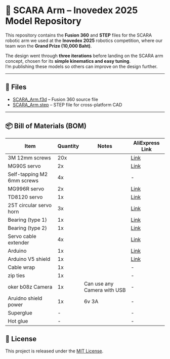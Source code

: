 # 🦾 SCARA Arm – Inovedex 2025 Model Repository

This repository contains the **Fusion 360** and **STEP** files for the SCARA robotic arm we used at the **Inovedex 2025** robotics competition, where our team won the **Grand Prize (10,000 Baht)**.

The design went through **three iterations** before landing on the SCARA arm concept, chosen for its **simple kinematics and easy tuning**.  
I’m publishing these models so others can improve on the design further.

---

## 📂 Files

- [SCARA_Arm.f3d](SCARA-FULL-v6.f3z) – Fusion 360 source file  
- [SCARA_Arm.step](SCARA-FULL-v6.step) – STEP file for cross-platform CAD

---

## 📦 Bill of Materials (BOM)

| Item | Quantity | Notes | AliExpress Link |
|------|----------|-------|-----------------|
| 3M 12mm screws | 20x |  | [Link](https://th.aliexpress.com/item/1005005879037174.html?spm=a2g0o.productlist.main.4.410f4a77VRrtle&aem_p4p_detail=2025092113035411443377161729940003253025&algo_pvid=9e1206da-b84f-4c9e-a496-ddaf8238210b&algo_exp_id=9e1206da-b84f-4c9e-a496-ddaf8238210b-3&pdp_ext_f=%7B%22order%22%3A%228881%22%2C%22eval%22%3A%221%22%2C%22fromPage%22%3A%22search%22%7D&pdp_npi=6%40dis%21THB%2127.62%2126.63%21%21%210.84%210.81%21%40212a70c017584850346627536e0a8a%2112000034679037242%21sea%21TH%210%21ABX%211%210%21n_tag%3A-29910%3Bd%3A52ce7a15%3Bm03_new_user%3A-29895&curPageLogUid=j94ApWRwztra&utparam-url=scene%3Asearch%7Cquery_from%3A%7Cx_object_id%3A1005005879037174%7C_p_origin_prod%3A&search_p4p_id=2025092113035411443377161729940003253025_2) |
| MG90S servo | 2x |  | [Link](https://th.aliexpress.com/item/1005008626768357.html?aem_p4p_detail=20250921120117113276963699520003489872&algo_pvid=aac920dc-8b59-48c6-9b54-c2063705d416&algo_exp_id=aac920dc-8b59-48c6-9b54-c2063705d416-0&pdp_ext_f=%7B"order"%3A"692"%2C"eval"%3A"1"%2C"fromPage"%3A"search"%7D&pdp_npi=6%40dis%21THB%21102.27%2132.56%21%21%213.11%210.99%21%40213ba0c517584812769405391e42be%2112000046009069094%21sea%21TH%210%21ABX%211%210%21n_tag%3A-29910%3Bd%3A5284e86e%3Bm03_new_user%3A-29895%3BpisId%3A5000000174216174&curPageLogUid=fbl5c8psCDpB&utparam-url=scene%3Asearch%7Cquery_from%3A%7Cx_object_id%3A1005008626768357%7C_p_origin_prod%3A&search_p4p_id=20250921120117113276963699520003489872_1&utm_medium=cpa&af=7vn49pda4epX&afref=7vn49pda4epX&utm_campaign=7vn49pda4epX&aff_fcid=4eccf127a5164ba895225f577a5de58d-1758481284996-06620-_oC8eyK7&aff_fsk=_oC8eyK7&aff_platform=api-new-link-generate&sk=_oC8eyK7&aff_trace_key=4eccf127a5164ba895225f577a5de58d-1758481284996-06620-_oC8eyK7&terminal_id=88bc0b7032054859a494bbf4585492b2&afSmartRedirect=y) |
| Self-tapping M2 6mm screws | 4x | | - |
| MG996R servo | 2x |  | [Link](https://th.aliexpress.com/item/1005008658530145.html?aem_p4p_detail=2025092112033612781439042710280003491921&algo_pvid=e221efd0-be28-4de9-afbe-f466dc87a397&algo_exp_id=e221efd0-be28-4de9-afbe-f466dc87a397-0&pdp_ext_f=%7B"order"%3A"677"%2C"eval"%3A"1"%2C"fromPage"%3A"search"%7D&pdp_npi=6%40dis%21THB%21169.03%2132.56%21%21%215.14%210.99%21%402140c1c317584814166044047e4623%2112000046126699652%21sea%21TH%210%21ABX%211%210%21n_tag%3A-29910%3Bd%3A5284e86e%3Bm03_new_user%3A-29895%3BpisId%3A5000000174216173&curPageLogUid=Geirz69SnKjn&utparam-url=scene%3Asearch%7Cquery_from%3A%7Cx_object_id%3A1005008658530145%7C_p_origin_prod%3A&search_p4p_id=2025092112033612781439042710280003491921_1) |
| TD8120 servo | 1x |  | [Link](https://th.aliexpress.com/item/1005008059498713.html?dp=6884baf76360755507baaa49&cn=ah&aff_fcid=61daecdbace64d30a3db736724a76387-1758483570908-00757-_sSETun&aff_fsk=_sSETun&aff_platform=link-c-tool&sk=_sSETun&aff_trace_key=61daecdbace64d30a3db736724a76387-1758483570908-00757-_sSETun&terminal_id=7d7e08d81845422b9a9091d3d2608b4f&afSmartRedirect=y) |
| 25T circular servo horn | 3x |  | [Link](https://th.aliexpress.com/item/1005007361411594.html?spm=a2g0o.productlist.main.5.5788zq1Fzq1Fy7&algo_pvid=9ed85abb-66cc-4613-b3be-bfe7d1f47b95&algo_exp_id=9ed85abb-66cc-4613-b3be-bfe7d1f47b95-4&pdp_ext_f=%7B%22order%22%3A%22307%22%2C%22eval%22%3A%221%22%2C%22fromPage%22%3A%22search%22%7D&pdp_npi=6%40dis%21THB%21178.83%2132.56%21%21%2138.69%217.05%21%40212e520d17584836462755815ed03b%2112000040426509622%21sea%21TH%210%21ABX%211%210%21n_tag%3A-29910%3Bd%3A52ce7a15%3Bm03_new_user%3A-29895%3BpisId%3A5000000174216172&curPageLogUid=0leNgPCYIfJu&utparam-url=scene%3Asearch%7Cquery_from%3A%7Cx_object_id%3A1005007361411594%7C_p_origin_prod%3A) |
| Bearing (type 1) | 1x |  | [Link]() |
| Bearing (type 2) | 1x |  | [Link]() |
| Servo cable extender | 4x |  | [Link](https://th.aliexpress.com/item/1005008505730879.html?spm=a2g0o.productlist.main.1.2a49Xn4UXn4UQQ&aem_p4p_detail=202509211208034172350426439260003216558&algo_pvid=b291a69f-bfbe-4e2a-9738-0e28107ebd6e&algo_exp_id=b291a69f-bfbe-4e2a-9738-0e28107ebd6e-0&pdp_ext_f=%7B"order"%3A"1176"%2C"eval"%3A"1"%2C"fromPage"%3A"search"%7D&pdp_npi=6%40dis%21THB%2156.25%2132.56%21%21%2112.17%217.05%21%402101590d17584816832016573ed018%2112000045466351560%21sea%21TH%210%21ABX%211%210%21n_tag%3A-29910%3Bd%3A5284e86e%3Bm03_new_user%3A-29895%3BpisId%3A5000000174216173&curPageLogUid=eIxqVmat4sBC&utparam-url=scene%3Asearch%7Cquery_from%3A%7Cx_object_id%3A1005008505730879%7C_p_origin_prod%3A&search_p4p_id=202509211208034172350426439260003216558_1) |
| Arduino | 1x |  | [Link](https://th.aliexpress.com/item/1005009234598813.html?algo_pvid=601bae7a-9f13-4656-8be3-268e19ce027a&algo_exp_id=601bae7a-9f13-4656-8be3-268e19ce027a-2&pdp_ext_f=%7B"order"%3A"17"%2C"eval"%3A"1"%2C"fromPage"%3A"search"%7D&pdp_npi=6%40dis%21THB%21281.68%21107.96%21%21%2160.94%2123.36%21%402101590d17584816976806769ed018%2112000048418002812%21sea%21TH%210%21ABX%211%210%21n_tag%3A-29910%3Bd%3A5284e86e%3Bm03_new_user%3A-29895%3BpisId%3A5000000174216172&curPageLogUid=ykdnlTB8MFp1&utparam-url=scene%3Asearch%7Cquery_from%3A%7Cx_object_id%3A1005009234598813%7C_p_origin_prod%3A&utm_medium=cpa&af=7vn49pda4epX&afref=7vn49pda4epX&utm_campaign=7vn49pda4epX&aff_fcid=cf568708baf647dab2aacf4786ff1e89-1758481704179-02695-_oC8eyK7&aff_fsk=_oC8eyK7&aff_platform=api-new-link-generate&sk=_oC8eyK7&aff_trace_key=cf568708baf647dab2aacf4786ff1e89-1758481704179-02695-_oC8eyK7&terminal_id=88bc0b7032054859a494bbf4585492b2&afSmartRedirect=y) |
| Arduino V5 shield | 1x |  | [Link](https://th.aliexpress.com/item/1005006371318497.html?algo_pvid=446b6fd0-8669-442d-8c5f-bf00dac6a3d6&algo_exp_id=446b6fd0-8669-442d-8c5f-bf00dac6a3d6-4&pdp_ext_f=%7B"order"%3A"106"%2C"eval"%3A"1"%2C"fromPage"%3A"search"%7D&pdp_npi=6%40dis%21THB%21203.79%2136.40%21%21%2144.09%217.88%21%402101590d17584817189057016ed018%2112000036932401584%21sea%21TH%210%21ABX%211%210%21n_tag%3A-29910%3Bd%3A5284e86e%3Bm03_new_user%3A-29895%3BpisId%3A5000000174216172&curPageLogUid=carVdCDvTp6x&utparam-url=scene%3Asearch%7Cquery_from%3A%7Cx_object_id%3A1005006371318497%7C_p_origin_prod%3A&utm_medium=cpa&af=7vn49pda4epX&afref=7vn49pda4epX&utm_campaign=7vn49pda4epX&aff_fcid=9fa36b3e9ad94907bc4e43a75081921d-1758481738956-02279-_oC8eyK7&aff_fsk=_oC8eyK7&aff_platform=api-new-link-generate&sk=_oC8eyK7&aff_trace_key=9fa36b3e9ad94907bc4e43a75081921d-1758481738956-02279-_oC8eyK7&terminal_id=88bc0b7032054859a494bbf4585492b2&afSmartRedirect=y) |
| Cable wrap | 1x | | - |
| zip ties | 1x | | - |
| oker b08z Camera | 1x | Can use any Camera with USB | - | 
| Aruidno shield power | 1x | 6v 3A | - |
| Superglue | - | | - |
| Hot glue | - | | - |

## 📜 License

This project is released under the [MIT License](LICENSE).

